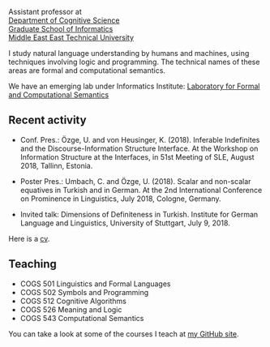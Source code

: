 Assistant professor at   
[Department of Cognitive Science](http://ii.metu.edu.tr/cogs-msc)   
[Graduate School of Informatics](http://ii.metu.edu.tr)   
[Middle East East Technical University](http//www.metu.edu.tr)   

I study natural language understanding by humans and machines,
using techniques involving logic and programming.
The technical names of these areas are formal and computational semantics.

We have an emerging lab under Informatics Institute: [Laboratory for Formal and Computational Semantics](http://lfcs.ii.metu.edu.tr)

## Recent activity 

* Conf. Pres.: Özge, U. and von Heusinger, K. (2018). Inferable Indefinites and the
Discourse-Information Structure Interface. At the  Workshop on Information
Structure at the Interfaces, in 51st Meeting of SLE, August 2018,
Tallinn, Estonia.

* Poster Pres.: Umbach, C. and Özge, U. (2018). Scalar and non-scalar equatives in Turkish and in German. At the 2nd International Conference on Prominence in Linguistics, July 2018, Cologne, Germany.  

* Invited talk: Dimensions of Definiteness in Turkish. Institute for German Language and Linguistics, University of Stuttgart, July 9, 2018.

Here is a [cv](files/cv/UmutOzge-CV.pdf).

## Teaching

* COGS 501 Linguistics and Formal Languages
* COGS 502 Symbols and Programming
* COGS 512 Cognitive Algorithms
* COGS 526 Meaning and Logic
* COGS 543 Computational Semantics

You can take a look at some of the courses I teach at [my GitHub site](https://github.com/umutozge/).
